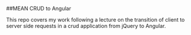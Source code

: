 ##MEAN CRUD to Angular

This repo covers my work following a lecture on the transition of client to server side requests in a crud application from jQuery to Angular.
